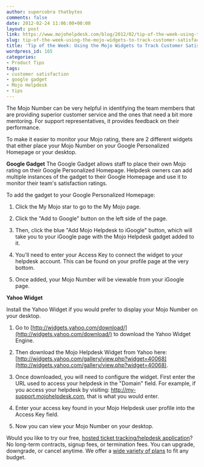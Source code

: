 ```yaml
---
author: supercobra thatbytes
comments: false
date: 2012-02-24 11:06:00+00:00
layout: post
link: https://www.mojohelpdesk.com/blog/2012/02/tip-of-the-week-using-the-mojo-widgets-to-track-customer-satisfaction/
slug: tip-of-the-week-using-the-mojo-widgets-to-track-customer-satisfaction
title: 'Tip of the Week: Using the Mojo Widgets to Track Customer Satisfaction'
wordpress_id: 165
categories:
- Product Tips
tags:
- customer satisfaction
- google gadget
- Mojo Helpdesk
- tips
---
```


The Mojo Number can be very helpful in identifying the team members that are providing superior customer service and the ones that need a bit more mentoring. For support representatives, it provides feedback on their performance.







To make it easier to monitor your Mojo rating, there are 2 different widgets that either place your Mojo Number on your Google Personalized Homepage or your desktop.







**Google Gadget**
The Google Gadget allows staff to place their own Mojo rating on their Google Personalized Homepage. Helpdesk owners can add multiple instances of the gadget to their Google Homepage and use it to monitor their team's satisfaction ratings.










To add the gadget to your Google Personalized Homepage:





	
  1. Click the My Mojo star to go to the My Mojo page.

	
  2. Click the "Add to Google" button on the left side of the page.

	
  3. Then, click the blue "Add Mojo Helpdesk to iGoogle" button, which will take you to your iGoogle page with the Mojo Helpdesk gadget added to it.

	
  4. You'll need to enter your Access Key to connect the widget to your helpdesk account. This can be found on your profile page at the very bottom.

	
  5. Once added, your Mojo Number will be viewable from your iGoogle page.











**Yahoo Widget**

Install the Yahoo Widget if you would prefer to display your Mojo Number on your desktop.



	
  1. Go to [http://widgets.yahoo.com/download/](http://widgets.yahoo.com/download/) to download the Yahoo Widget Engine.

	
  2. Then download the Mojo Helpdesk Widget from Yahoo here: [http://widgets.yahoo.com/gallery/view.php?widget=40068](http://widgets.yahoo.com/gallery/view.php?widget=40068).

	
  3. Once downloaded, you will need to configure the widget. First enter the URL used to access your helpdesk in the "Domain" field. For example, if you access your helpdesk by visiting: http://my-support.mojohelpdesk.com, that is what you would enter.

	
  4. Enter your access key found in your Mojo Helpdesk user profile into the Access Key field.

	
  5. Now you can view your Mojo Number on your desktop.










Would you like to try our free, [ hosted ticket tracking/helpdesk application](http://www.mojohelpdesk.com/)? No long-term contracts, signup fees, or termination fees. You can upgrade, downgrade, or cancel anytime. We offer a [wide variety of plans](http://signup.mojohelpdesk.com/signup) to fit any budget.



